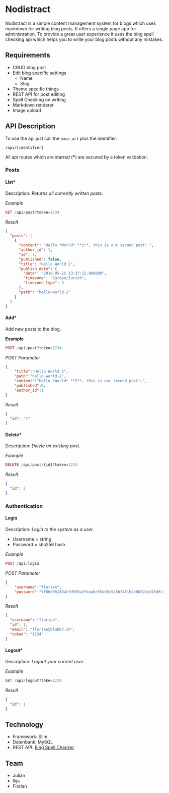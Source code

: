 # Nodistract

Nodistract is a simple content management system for blogs which uses markdown for writing blog posts. It offers a single page app for administration.
To provide a great user experience it uses the bing spell checking api which helps you to write your blog posts without any mistakes.

## Requirements
* CRUD blog post
* Edit blog specific settings
	* Name
	* Slug
* Theme specific things
* REST API for post editing
* Spell Checking on writing
* Markdown renderer
* Image upload

## API Description
To use the api just call the `base_url` plus the identifier:

```
/api/{identifier}
```

All api routes which are starred (**\***) are secured by a token validation.

### Posts

#### List*

Description: *Returns all currently written posts.*

*Example*

```php
GET /api/post?token=1234
```
*Result*

```json
{
  "posts": [
    {
      "content": "Hello *World* **2**, this is our second post!.",
      "author_id": 1,
      "id": 7,
      "published": false,
      "title": "Hello World 2",
      "publish_date": {
        "date": "2016-05-25 13:37:12.000000",
        "timezone": "Europe/Zurich",
        "timezone_type": 3
      },
      "path": "hello-world-2"
    }
  ]
}
```

#### Add*

Add new posts to the blog.

**Example**

```php
POST /api/post?token=1234
```

*POST Parameter*

```json
{
    "title":"Hello World 2",
    "path":"hello-world-2",
    "content":"Hello *World* **2**, this is our second post!.",
    "published":0,
    "author_id":1
}
```

*Result*

```json
{
  "id": "7"
}
```

#### Delete*

Description: *Delete an existing post.*

*Example*

```php
DELETE /api/post/{id}?token=1234
```

*Result*

```json
{
  "id": 2
}
```

### Authentication

#### Login

Description: *Login to the system as a user.*

* Username = string
* Password = sha256 hash

*Example*

```php
POST /api/login
```

*POST Parameter*

```json
{
    "username":"florian",
    "password":"9f86d081884c7d659a2feaa0c55ad015a3bf4f1b2b0b822cd15d6c15b0f00a08"
}
```

*Result*

```json
{
  "username": "florian",
  "id": 1,
  "email": "florian@blubbr.ch",
  "token": "1234"
}
```

#### Logout*

Description: *Logout your current user.*

*Example*

```php
GET /api/logout?toke=1234
```

*Result*

```json
{
  "id": 1
}
```

## Technology
* Framework: Slim
* Datenbank: MySQL
* REST API: [Bing Spell Checker](https://www.microsoft.com/cognitive-services/en-us/bing-spell-check-api)

## Team
* Julian
* Ilija
* Florian
